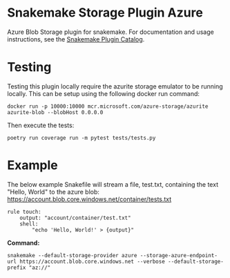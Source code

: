 # Snakemake Storage Plugin Azure

Azure Blob Storage plugin for snakemake. For documentation and usage instructions, see the [Snakemake Plugin Catalog](https://snakemake.github.io/snakemake-plugin-catalog/plugins/storage/azure.html).

# Testing

Testing this plugin locally require the azurite storage emulator to be running locally. 
This can be setup using the following docker run command: 

```
docker run -p 10000:10000 mcr.microsoft.com/azure-storage/azurite azurite-blob --blobHost 0.0.0.0
```

Then execute the tests: 
```
poetry run coverage run -m pytest tests/tests.py
```

# Example

The below example Snakefile will stream a file, test.txt, containing the text "Hello, World" to the azure blob: https://account.blob.core.windows.net/container/tests.txt

```Snakefile
rule touch:
    output: "account/container/test.txt"
    shell:
        "echo 'Hello, World!' > {output}"
```

**Command:**

```
snakemake --default-storage-provider azure --storage-azure-endpoint-url https://account.blob.core.windows.net --verbose --default-storage-prefix "az://"
```
